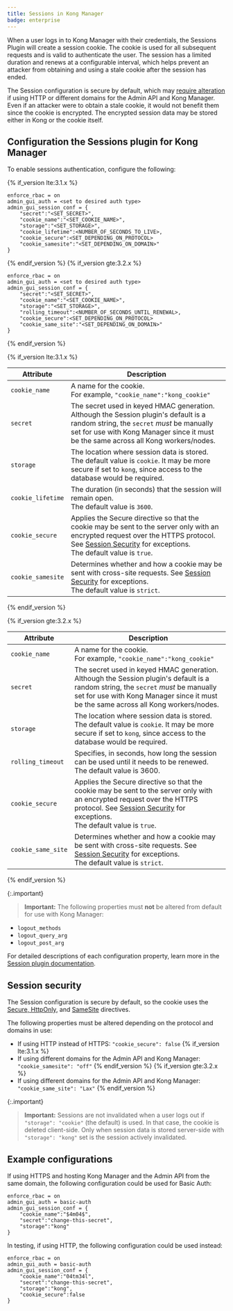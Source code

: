```yaml
---
title: Sessions in Kong Manager
badge: enterprise
---
```


When a user logs in to Kong Manager with their credentials, the Sessions Plugin
will create a session cookie. The cookie is used for all subsequent requests and
is valid to authenticate the user. The session has a limited duration and renews
at a configurable interval, which helps prevent an attacker from obtaining and
 using a stale cookie after the session has ended.

The Session configuration is secure by default, which may
[require alteration](#session-security) if using HTTP or different domains for
the Admin API and Kong Manager. Even if an attacker were to obtain a stale
cookie, it would not benefit them since the cookie is encrypted. The encrypted
session data may be stored either in Kong or the cookie itself.

## Configuration the Sessions plugin for Kong Manager

To enable sessions authentication, configure the following:

{% if_version lte:3.1.x %}
```
enforce_rbac = on
admin_gui_auth = <set to desired auth type>
admin_gui_session_conf = {
    "secret":"<SET_SECRET>",
    "cookie_name":"<SET_COOKIE_NAME>",
    "storage":"<SET_STORAGE>",
    "cookie_lifetime":<NUMBER_OF_SECONDS_TO_LIVE>,
    "cookie_secure":<SET_DEPENDING_ON_PROTOCOL>
    "cookie_samesite":"<SET_DEPENDING_ON_DOMAIN>"
}
```
{% endif_version %}
{% if_version gte:3.2.x %}

```
enforce_rbac = on
admin_gui_auth = <set to desired auth type>
admin_gui_session_conf = {
    "secret":"<SET_SECRET>",
    "cookie_name":"<SET_COOKIE_NAME>",
    "storage":"<SET_STORAGE>",
    "rolling_timeout":<NUMBER_OF_SECONDS_UNTIL_RENEWAL>,
    "cookie_secure":<SET_DEPENDING_ON_PROTOCOL>
    "cookie_same_site":"<SET_DEPENDING_ON_DOMAIN>"
}
```

{% endif_version %}

{% if_version lte:3.1.x %}

Attribute | Description
----------|------------
`cookie_name` | A name for the cookie. <br> For example, `"cookie_name":"kong_cookie"`
`secret` | The secret used in keyed HMAC generation. Although the Session plugin's default is a random string, the `secret` _must_ be manually set for use with Kong Manager since it must be the same across all Kong workers/nodes.
`storage` | The location where session data is stored. <br> The default value is `cookie`. It may be more secure if set to `kong`, since access to the database would be required.
`cookie_lifetime` | The duration (in seconds) that the session will remain open. <br> The default value is `3600`.
`cookie_secure` | Applies the Secure directive so that the cookie may be sent to the server only with an encrypted request over the HTTPS protocol. See [Session Security](#session-security) for exceptions. <br> The default value is `true`.
`cookie_samesite`| Determines whether and how a cookie may be sent with cross-site requests. See [Session Security](#session-security) for exceptions. <br> The default value is `strict`.

{% endif_version %}

{% if_version gte:3.2.x %}

Attribute | Description
----------|------------
`cookie_name` | A name for the cookie. <br> For example, `"cookie_name":"kong_cookie"`
`secret` | The secret used in keyed HMAC generation. Although the Session plugin's default is a random string, the `secret` _must_ be manually set for use with Kong Manager since it must be the same across all Kong workers/nodes.
`storage` | The location where session data is stored. <br> The default value is `cookie`. It may be more secure if set to `kong`, since access to the database would be required.
`rolling_timeout` | Specifies, in seconds, how long the session can be used until it needs to be renewed. <br> The default value is 3600.
`cookie_secure` | Applies the Secure directive so that the cookie may be sent to the server only with an encrypted request over the HTTPS protocol. See [Session Security](#session-security) for exceptions. <br> The default value is `true`.
`cookie_same_site`| Determines whether and how a cookie may be sent with cross-site requests. See [Session Security](#session-security) for exceptions. <br> The default value is `strict`.

{% endif_version %}

{:.important}
> **Important:** The following properties must **not** be altered from default for use with Kong Manager:
* `logout_methods`
* `logout_query_arg`
* `logout_post_arg`

For detailed descriptions of each configuration property, learn more in the
[Session plugin documentation](/hub/kong-inc/session).

## Session security

The Session configuration is secure by default, so the cookie uses the
[Secure, HttpOnly](https://developer.mozilla.org/en-US/docs/Web/HTTP/Cookies#Secure_and_HttpOnly_cookies),
and [SameSite](https://developer.mozilla.org/en-US/docs/Web/HTTP/Cookies#SameSite_cookies)
directives.

The following properties must be altered depending on the protocol and domains in use:
* If using HTTP instead of HTTPS: `"cookie_secure": false`
{% if_version lte:3.1.x %}
* If using different domains for the Admin API and Kong Manager: `"cookie_samesite": "off"`
{% endif_version %}
{% if_version gte:3.2.x %}
* If using different domains for the Admin API and Kong Manager: `"cookie_same_site": "Lax"`
{% endif_version %}

{:.important}
> **Important:** Sessions are not invalidated when a user logs out if `"storage": "cookie"` (the default) is used. In that case, the cookie is deleted client-side. Only when session data is stored server-side with `"storage": "kong"` set is the session actively invalidated.


## Example configurations

If using HTTPS and hosting Kong Manager and the Admin API from the same domain,
the following configuration could be used for Basic Auth:

```
enforce_rbac = on
admin_gui_auth = basic-auth
admin_gui_session_conf = {
    "cookie_name":"$4m04$",
    "secret":"change-this-secret",
    "storage":"kong"
}
```

In testing, if using HTTP, the following configuration could be used instead:

```
enforce_rbac = on
admin_gui_auth = basic-auth
admin_gui_session_conf = {
    "cookie_name":"04tm34l",
    "secret":"change-this-secret",
    "storage":"kong",
    "cookie_secure":false
}
```
